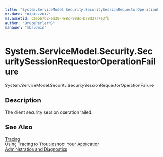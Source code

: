 ```yaml
---
title: "System.ServiceModel.Security.SecuritySessionRequestorOperationFailure"
ms.date: "03/30/2017"
ms.assetid: c3ebb7b2-ed30-4e8c-99dc-b79d37a7e3fb
author: "BrucePerlerMS"
manager: "mbaldwin"
---
```

# System.ServiceModel.Security.SecuritySessionRequestorOperationFailure
System.ServiceModel.Security.SecuritySessionRequestorOperationFailure  
  
## Description  
 The client security session operation failed.  
  
## See Also  
 [Tracing](../../../../../docs/framework/wcf/diagnostics/tracing/index.md)  
 [Using Tracing to Troubleshoot Your Application](../../../../../docs/framework/wcf/diagnostics/tracing/using-tracing-to-troubleshoot-your-application.md)  
 [Administration and Diagnostics](../../../../../docs/framework/wcf/diagnostics/index.md)
